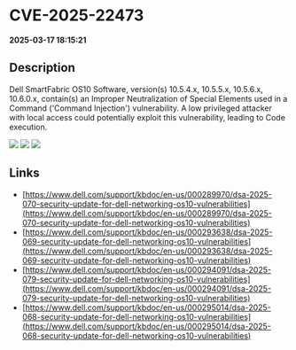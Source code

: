 # CVE-2025-22473

**2025-03-17 18:15:21**

## Description
Dell SmartFabric OS10 Software, version(s) 10.5.4.x, 10.5.5.x, 10.5.6.x, 10.6.0.x, contain(s) an Improper Neutralization of Special Elements used in a Command ('Command Injection') vulnerability. A low privileged attacker with local access could potentially exploit this vulnerability, leading to Code execution.

![](https://img.shields.io/static/v1?label=Score&message=7.8&color=red)
![](https://img.shields.io/static/v1?label=Severity&message=HIGH&color=red)
![](https://img.shields.io/static/v1?label=CWE&message=RCE&color=green)

## Links
- [https://www.dell.com/support/kbdoc/en-us/000289970/dsa-2025-070-security-update-for-dell-networking-os10-vulnerabilities](https://www.dell.com/support/kbdoc/en-us/000289970/dsa-2025-070-security-update-for-dell-networking-os10-vulnerabilities)
- [https://www.dell.com/support/kbdoc/en-us/000293638/dsa-2025-069-security-update-for-dell-networking-os10-vulnerabilities](https://www.dell.com/support/kbdoc/en-us/000293638/dsa-2025-069-security-update-for-dell-networking-os10-vulnerabilities)
- [https://www.dell.com/support/kbdoc/en-us/000294091/dsa-2025-079-security-update-for-dell-networking-os10-vulnerabilities](https://www.dell.com/support/kbdoc/en-us/000294091/dsa-2025-079-security-update-for-dell-networking-os10-vulnerabilities)
- [https://www.dell.com/support/kbdoc/en-us/000295014/dsa-2025-068-security-update-for-dell-networking-os10-vulnerabilities](https://www.dell.com/support/kbdoc/en-us/000295014/dsa-2025-068-security-update-for-dell-networking-os10-vulnerabilities)
